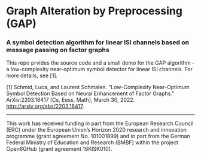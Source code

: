 # Graph Alteration by Preprocessing (GAP)
### A symbol detection algorithm for linear ISI channels based on message passing on factor graphs

This repo prvides the source code and a small demo for the GAP algorithm - a low-complexity near-optimum symbol detector for linear ISI channels. For more details, see [1].

[1] Schmid, Luca, and Laurent Schmalen. “Low-Complexity Near-Optimum Symbol Detection Based on Neural Enhancement of Factor Graphs.” ArXiv:2203.16417 [Cs, Eess, Math], March 30, 2022. http://arxiv.org/abs/2203.16417.

---

This work has received funding in part from the European Research Council (ERC) under the European Union’s Horizon 2020 research and innovation programme (grant agreement No. 101001899) and in part from the German Federal Ministry of Education and Research (BMBF) within the project Open6GHub (grant agreement 16KISK010).
